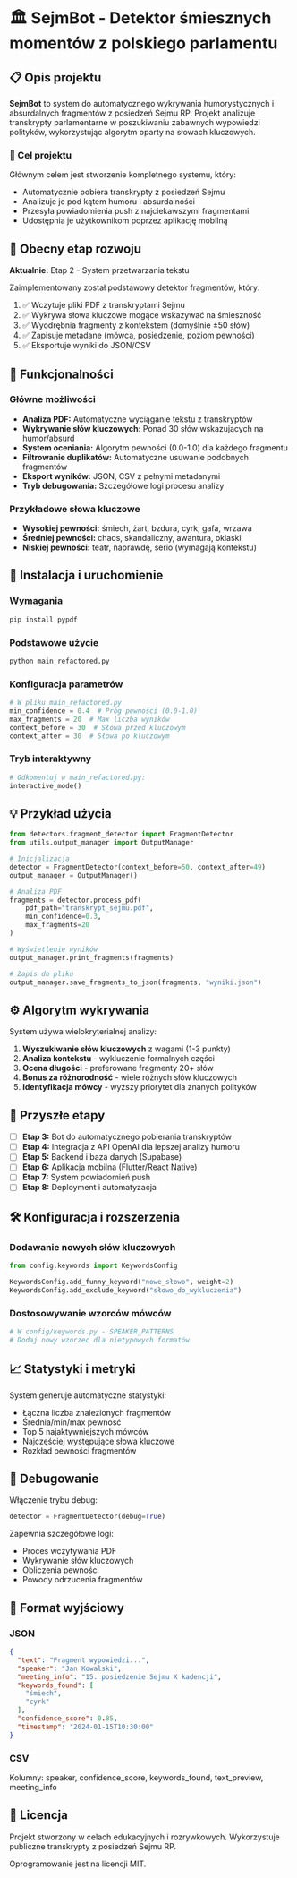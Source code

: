 # 🏛️ SejmBot - Detektor śmiesznych momentów z polskiego parlamentu

## 📋 Opis projektu

**SejmBot** to system do automatycznego wykrywania humorystycznych i absurdalnych fragmentów z posiedzeń Sejmu RP.
Projekt analizuje transkrypty parlamentarne w poszukiwaniu zabawnych wypowiedzi polityków, wykorzystując algorytm oparty
na słowach kluczowych.

### 🎯 Cel projektu

Głównym celem jest stworzenie kompletnego systemu, który:

- Automatycznie pobiera transkrypty z posiedzeń Sejmu
- Analizuje je pod kątem humoru i absurdalności
- Przesyła powiadomienia push z najciekawszymi fragmentami
- Udostępnia je użytkownikom poprzez aplikację mobilną

## 🚧 Obecny etap rozwoju

**Aktualnie:** Etap 2 - System przetwarzania tekstu

Zaimplementowany został podstawowy detektor fragmentów, który:

1. ✅ Wczytuje pliki PDF z transkryptami Sejmu
2. ✅ Wykrywa słowa kluczowe mogące wskazywać na śmieszność
3. ✅ Wyodrębnia fragmenty z kontekstem (domyślnie ±50 słów)
4. ✅ Zapisuje metadane (mówca, posiedzenie, poziom pewności)
5. ✅ Eksportuje wyniki do JSON/CSV

## 🔧 Funkcjonalności

### Główne możliwości

- **Analiza PDF:** Automatyczne wyciąganie tekstu z transkryptów
- **Wykrywanie słów kluczowych:** Ponad 30 słów wskazujących na humor/absurd
- **System oceniania:** Algorytm pewności (0.0-1.0) dla każdego fragmentu
- **Filtrowanie duplikatów:** Automatyczne usuwanie podobnych fragmentów
- **Eksport wyników:** JSON, CSV z pełnymi metadanymi
- **Tryb debugowania:** Szczegółowe logi procesu analizy

### Przykładowe słowa kluczowe

- **Wysokiej pewności:** śmiech, żart, bzdura, cyrk, gafa, wrzawa
- **Średniej pewności:** chaos, skandaliczny, awantura, oklaski
- **Niskiej pewności:** teatr, naprawdę, serio (wymagają kontekstu)

## 🚀 Instalacja i uruchomienie

### Wymagania

```bash
pip install pypdf
```

### Podstawowe użycie

```python
python main_refactored.py
```

### Konfiguracja parametrów

```python
# W pliku main_refactored.py
min_confidence = 0.4  # Próg pewności (0.0-1.0)
max_fragments = 20  # Max liczba wyników  
context_before = 30  # Słowa przed kluczowym
context_after = 30  # Słowa po kluczowym
```

### Tryb interaktywny

```python
# Odkomentuj w main_refactored.py:
interactive_mode()
```

## 💡 Przykład użycia

```python
from detectors.fragment_detector import FragmentDetector
from utils.output_manager import OutputManager

# Inicjalizacja
detector = FragmentDetector(context_before=50, context_after=49)
output_manager = OutputManager()

# Analiza PDF
fragments = detector.process_pdf(
    pdf_path="transkrypt_sejmu.pdf",
    min_confidence=0.3,
    max_fragments=20
)

# Wyświetlenie wyników
output_manager.print_fragments(fragments)

# Zapis do pliku
output_manager.save_fragments_to_json(fragments, "wyniki.json")
```

## ⚙️ Algorytm wykrywania

System używa wielokryterialnej analizy:

1. **Wyszukiwanie słów kluczowych** z wagami (1-3 punkty)
2. **Analiza kontekstu** - wykluczenie formalnych części
3. **Ocena długości** - preferowane fragmenty 20+ słów
4. **Bonus za różnorodność** - wiele różnych słów kluczowych
5. **Identyfikacja mówcy** - wyższy priorytet dla znanych polityków

## 🔮 Przyszłe etapy

- [ ] **Etap 3:** Bot do automatycznego pobierania transkryptów
- [ ] **Etap 4:** Integracja z API OpenAI dla lepszej analizy humoru
- [ ] **Etap 5:** Backend i baza danych (Supabase)
- [ ] **Etap 6:** Aplikacja mobilna (Flutter/React Native)
- [ ] **Etap 7:** System powiadomień push
- [ ] **Etap 8:** Deployment i automatyzacja

## 🛠️ Konfiguracja i rozszerzenia

### Dodawanie nowych słów kluczowych

```python
from config.keywords import KeywordsConfig

KeywordsConfig.add_funny_keyword("nowe_słowo", weight=2)
KeywordsConfig.add_exclude_keyword("słowo_do_wykluczenia")
```

### Dostosowywanie wzorców mówców

```python
# W config/keywords.py - SPEAKER_PATTERNS
# Dodaj nowy wzorzec dla nietypowych formatów
```

## 📈 Statystyki i metryki

System generuje automatyczne statystyki:

- Łączna liczba znalezionych fragmentów
- Średnia/min/max pewność
- Top 5 najaktywniejszych mówców
- Najczęściej występujące słowa kluczowe
- Rozkład pewności fragmentów

## 🐛 Debugowanie

Włączenie trybu debug:

```python
detector = FragmentDetector(debug=True)
```

Zapewnia szczegółowe logi:

- Proces wczytywania PDF
- Wykrywanie słów kluczowych
- Obliczenia pewności
- Powody odrzucenia fragmentów

## 📝 Format wyjściowy

### JSON

```json
{
  "text": "Fragment wypowiedzi...",
  "speaker": "Jan Kowalski",
  "meeting_info": "15. posiedzenie Sejmu X kadencji",
  "keywords_found": [
    "śmiech",
    "cyrk"
  ],
  "confidence_score": 0.85,
  "timestamp": "2024-01-15T10:30:00"
}
```

### CSV

Kolumny: speaker, confidence_score, keywords_found, text_preview, meeting_info

## 📄 Licencja

Projekt stworzony w celach edukacyjnych i rozrywkowych.
Wykorzystuje publiczne transkrypty z posiedzeń Sejmu RP.

Oprogramowanie jest na licencji MIT.
